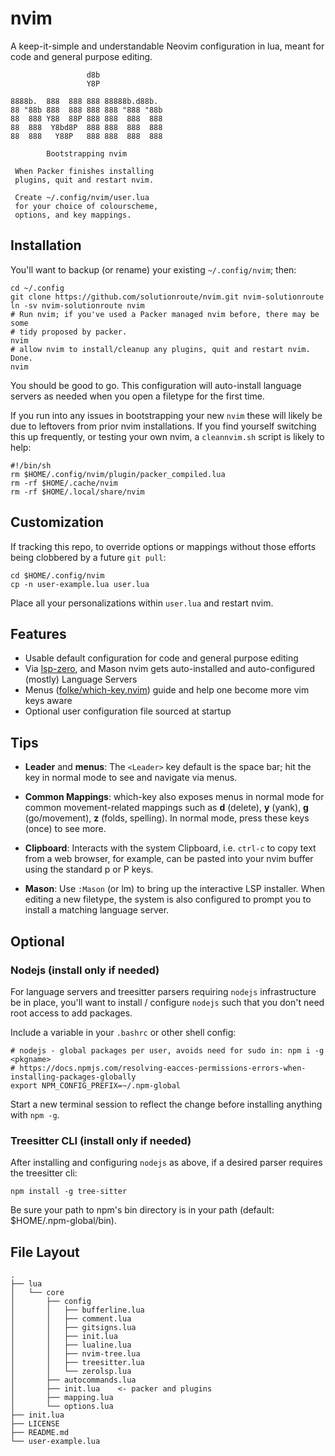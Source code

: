 # nvim

A keep-it-simple and understandable Neovim configuration in lua, meant for code
and general purpose editing.


                     d8b
                     Y8P

    8888b.  888  888 888 88888b.d88b.
    88 "88b 888  888 888 888 "888 "88b
    88  888 Y88  88P 888 888  888  888
    88  888  Y8bd8P  888 888  888  888
    88  888   Y88P   888 888  888  888

            Bootstrapping nvim

     When Packer finishes installing
     plugins, quit and restart nvim.

     Create ~/.config/nvim/user.lua
     for your choice of colourscheme,
     options, and key mappings.

## Installation

You'll want to backup (or rename) your existing `~/.config/nvim`; then:

    cd ~/.config
    git clone https://github.com/solutionroute/nvim.git nvim-solutionroute
    ln -sv nvim-solutionroute nvim
    # Run nvim; if you've used a Packer managed nvim before, there may be some
    # tidy proposed by packer.
    nvim 
    # allow nvim to install/cleanup any plugins, quit and restart nvim. Done.
    nvim

You should be good to go. This configuration will auto-install language servers
as needed when you open a filetype for the first time.

If you run into any issues in bootstrapping your new `nvim` these will likely
be due to leftovers from prior nvim installations. If you find yourself
switching this up frequently, or testing your own nvim, a `cleannvim.sh` script
is likely to help:

    #!/bin/sh
    rm $HOME/.config/nvim/plugin/packer_compiled.lua
    rm -rf $HOME/.cache/nvim
    rm -rf $HOME/.local/share/nvim

## Customization

If tracking this repo, to override options or mappings without those efforts
being clobbered by a future `git pull`:

    cd $HOME/.config/nvim
    cp -n user-example.lua user.lua

Place all your personalizations within `user.lua` and restart nvim.

## Features

- Usable default configuration for code and general purpose editing
- Via [lsp-zero](https://github.com/VonHeikemen/lsp-zero.nvim), and Mason nvim
  gets auto-installed and auto-configured (mostly) Language Servers 
- Menus ([folke/which-key.nvim](https://github.com/folke/which-key.nvim)) guide
  and help one become more vim keys aware
- Optional user configuration file sourced at startup

## Tips

- **Leader** and **menus**: The `<Leader>` key default is the space bar; hit
  the <Leader> key in normal mode to see and navigate via menus.

- **Common Mappings**: which-key also exposes menus in normal mode for common
  movement-related mappings such as **d** (delete), **y** (yank), **g**
  (go/movement), **z** (folds, spelling). In normal mode, press these keys
  (once) to see more.

- **Clipboard**: Interacts with the system Clipboard, i.e. `ctrl-c` to copy
  text from a web browser, for example, can be pasted into your nvim buffer
  using the standard p or P keys.

- **Mason**: Use `:Mason` (or <Leader>lm) to bring up the interactive LSP
  installer. When editing a new filetype, the system is also configured to
  prompt you to install a matching language server.

## Optional

### Nodejs (install only if needed)

For language servers and treesitter parsers requiring `nodejs` infrastructure
be in place, you'll want to install / configure `nodejs` such that you don't
need root access to add packages.

Include a variable in your `.bashrc` or other shell config:

    # nodejs - global packages per user, avoids need for sudo in: npm i -g <pkgname>
    # https://docs.npmjs.com/resolving-eacces-permissions-errors-when-installing-packages-globally
    export NPM_CONFIG_PREFIX=~/.npm-global

Start a new terminal session to reflect the change before installing anything with `npm -g`.

### Treesitter CLI (install only if needed)

After installing and configuring `nodejs` as above, if a desired parser
requires the treesitter cli:

    npm install -g tree-sitter

Be sure your path to npm's bin directory is in your path (default:
$HOME/.npm-global/bin).

## File Layout
    .
    ├── lua
    │   └── core
    │       ├── config
    │       │   ├── bufferline.lua
    │       │   ├── comment.lua
    │       │   ├── gitsigns.lua
    │       │   ├── init.lua
    │       │   ├── lualine.lua
    │       │   ├── nvim-tree.lua
    │       │   ├── treesitter.lua
    │       │   └── zerolsp.lua
    │       ├── autocommands.lua
    │       ├── init.lua    <- packer and plugins
    │       ├── mapping.lua
    │       └── options.lua
    ├── init.lua
    ├── LICENSE
    ├── README.md
    └── user-example.lua


